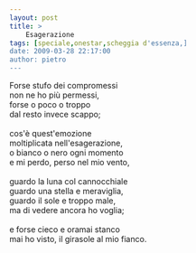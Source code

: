 ```yaml
---
layout: post
title: >
    Esagerazione
tags: [speciale,onestar,scheggia d'essenza,]
date: 2009-03-28 22:17:00
author: pietro
---
```

Forse stufo dei compromessi<br/>non ne ho più permessi,<br/>forse o poco o troppo<br/>dal resto invece scappo;<br/><br/>cos'è quest'emozione<br/>moltiplicata nell'esagerazione,<br/>o bianco o nero ogni momento<br/>e mi perdo, perso nel mio vento,<br/><br/>guardo la luna col cannocchiale<br/>guardo una stella e meraviglia,<br/>guardo il sole e troppo male,<br/>ma di vedere ancora ho voglia;<br/><br/>e forse cieco e oramai stanco<br/>mai ho visto, il girasole al mio fianco.
